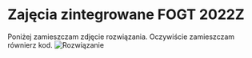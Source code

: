 # Zajęcia zintegrowane FOGT 2022Z
Poniżej zamieszczam zdjęcie rozwiązania. Oczywiście zamieszczam równierz kod.
![Rozwiązanie](rozw.png)